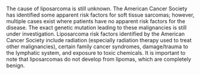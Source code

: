 The cause of liposarcoma is still unknown. The American Cancer Society has identified some apparent risk factors for soft tissue sarcomas; however, multiple cases exist where patients have no apparent risk factors for the disease. The exact genetic mutation leading to these malignancies is still under investigation. Liposarcoma risk factors identified by the American Cancer Society include radiation (especially radiation therapy used to treat other malignancies), certain family cancer syndromes, damage/trauma to the lymphatic system, and exposure to toxic chemicals. It is important to note that liposarcomas do not develop from lipomas, which are completely benign.